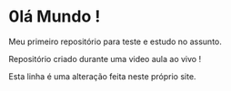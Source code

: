 # 0lá Mundo !
 Meu primeiro repositório para teste e estudo no assunto.

 Repositório criado durante uma video aula ao vivo !

Esta linha é uma alteração feita neste próprio site.
